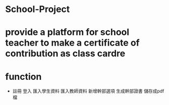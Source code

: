 # School-Project
# provide a platform for school teacher to make a certificate of contribution as class cardre
# function
- 註冊 登入 匯入學生資料 匯入教師資料 新增幹部選項 生成幹部證書 儲存成pdf檔